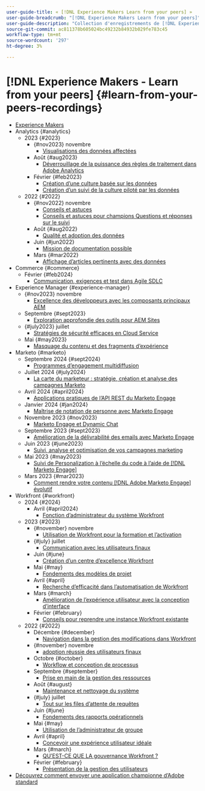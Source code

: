 ```yaml
---
user-guide-title: « [!DNL Experience Makers Learn from your peers] »
user-guide-breadcrumb: "[!DNL Experience Makers Learn from your peers]"
user-guide-description: "Collection d'enregistrements de [!DNL Experience Makers Learn from your peers]"
source-git-commit: ac811378b605024bc49232b84932b029fe783c45
workflow-type: tm+mt
source-wordcount: '297'
ht-degree: 3%

---
```



# [!DNL Experience Makers - Learn from your peers] {#learn-from-your-peers-recordings}

+ [Experience Makers](overview.md)
+ Analytics {#analytics}
   + 2023 {#2023}
      + {#nov2023} novembre
         + [Visualisations des données affectées](analytics/nov2023/impactful-data-visualizations.md)
      + Août {#aug2023}
         + [Déverrouillage de la puissance des règles de traitement dans Adobe Analytics](analytics/aug2023/processing-rules.md)
      + Février {#feb2023}
         + [Création d’une culture basée sur les données](analytics/feb2023/data-driven-culture.md)
         + [Création d’un suivi de la culture piloté par les données](analytics/feb2023/data-driven-culture-q-and-a.md)
   + 2022 {#2022}
      + {#nov2022} novembre
         + [Conseils et astuces](analytics/nov2022/tips-and-tricks.md)
         + [Conseils et astuces pour champions Questions et réponses sur le suivi](analytics/nov2022/tips-and-tricks-q-and-a.md)
      + Août {#aug2022}
         + [Qualité et adoption des données](analytics/aug2022/data-quality.md)
      + Juin {#jun2022}
         + [Mission de documentation possible](analytics/june2022/mission-possible.md)
      + Mars {#mar2022}
         + [Affichage d’articles pertinents avec des données](analytics/mar2022/stories-with-data.md)
+ Commerce {#commerce}
   + Février {#feb2024}
      + [Communication, exigences et test dans Agile SDLC](commerce/2024/agile-sdlc.md)
+ Experience Manager {#experience-manager}
   + {#nov2023} novembre
      + [Excellence des développeurs avec les composants principaux AEM](experience-manager/nov2023/core-components.md)
   + Septembre {#sept2023}
      + [Exploration approfondie des outils pour AEM Sites](experience-manager/sept2023/aem-sites-tools.md)
   + {#july2023} juillet
      + [Stratégies de sécurité efficaces en Cloud Service](experience-manager/july2023/effective-security-strategies-in-cloud-service.md)
   + Mai {#may2023}
      + [Masquage du contenu et des fragments d’expérience](experience-manager/may2023/mastering-content-and-experience-fragments.md)
+ Marketo {#marketo}
   + Septembre 2024 {#sept2024}
      + [Programmes d’engagement multidiffusion](marketo/sept2024/multi-stream-engagement-programs.md)
   + Juillet 2024 {#july2024}
      + [La carte du marketeur : stratégie, création et analyse des campagnes Marketo](marketo/july2024/marketers-map-marketo-campaigns.md)
   + Avril 2024 {#april2024}
      + [Applications pratiques de l’API REST du Marketo Engage](marketo/april2024/practical-applications-of-marketo-engage-rest-api.md)
   + Janvier 2024 {#jan2024}
      + [Maîtrise de notation de personne avec Marketo Engage](marketo/jan2024/person-scoring-mastery.md)
   + Novembre 2023 {#nov2023}
      + [Marketo Engage et Dynamic Chat](marketo/nov2023/dynamic-chat.md)
   + Septembre 2023 {#sept2023}
      + [Amélioration de la délivrabilité des emails avec Marketo Engage](marketo/sept2023/email-deliverability.md)
   + Juin 2023 {#june2023}
      + [Suivi, analyse et optimisation de vos campagnes marketing](marketo/june2023/marketing-campaigns.md)
   + Mai 2023 {#may2023}
      + [Suivi de Personalization à l’échelle du code à l’aide de [!DNL Marketo Engage]](marketo/may2023/personalization-at-scale.md)
   + Mars 2023 {#mar2023}
      + [Comment rendre votre contenu  [!DNL Adobe Marketo Engage] évolutif](marketo/mar2023/templates-tokens-teamwork.md)
+ Workfront {#workfront}
   + 2024 {#2024}
      + Avril {#april2024}
         + [Fonction d’administrateur du système Workfront](workfront/2024/04/staffing-your-workfront-system-admin-practice.md)
   + 2023 {#2023}
      + {#november} novembre
         + [Utilisation de Workfront pour la formation et l’activation](workfront/2023/11/using-workfront-for-training-and-enablement.md)
      + {#july} juillet
         + [Communication avec les utilisateurs finaux](workfront/2023/07/communicating-with-end-users.md)
      + Juin {#june}
         + [Création d’un centre d’excellence Workfront](workfront/2023/06/establishing-a-workfront-center-of-excellence.md)
      + Mai {#may}
         + [Fondements des modèles de projet](workfront/2023/05/foundations-of-project-templates.md)
      + Avril {#april}
         + [Recherche d’efficacité dans l’automatisation de Workfront](workfront/2023/04/finding-efficiencies-in-workfront-automation.md)
      + Mars {#march}
         + [Amélioration de l’expérience utilisateur avec la conception d’interface](workfront/2023/03/improving-user-experience-with-interface-design.md)
      + Février {#february}
         + [Conseils pour reprendre une instance Workfront existante](workfront/2023/02/tips-for-taking-over-an-existing-workfront-instance.md)
   + 2022 {#2022}
      + Décembre {#december}
         + [Navigation dans la gestion des modifications dans Workfront](workfront/2022/12/navigating-change-management.md)
      + {#november} novembre
         + [adoption réussie des utilisateurs finaux](workfront/2022/11/successful-end-user-adoption.md)
      + Octobre {#october}
         + [Workflow et conception de processus](workfront/2022/10/workflow-and-process-design.md)
      + Septembre {#september}
         + [Prise en main de la gestion des ressources](workfront/2022/09/getting-started-with-resource-management.md)
      + Août {#august}
         + [Maintenance et nettoyage du système](workfront/2022/08/system-maintenance-and-cleanup.md)
      + {#july} juillet
         + [Tout sur les files d’attente de requêtes](workfront/2022/07/all-about-request-queues.md)
      + Juin {#june}
         + [Fondements des rapports opérationnels](workfront/2022/06/foundations-of-operational-reporting.md)
      + Mai {#may}
         + [Utilisation de l’administrateur de groupe](workfront/2022/05/leveraging-the-group-admin.md)
      + Avril {#april}
         + [Concevoir une expérience utilisateur idéale](workfront/2022/04/designing-an-ideal-user-experience.md)
      + Mars {#march}
         + [QU’EST-CE QUE LA gouvernance Workfront ?](workfront/2022/03/what-is-workfront-governance.md)
      + Février {#february}
         + [Présentation de la gestion des utilisateurs](workfront/2022/02/understanding-user-management.md)
+ [Découvrez comment envoyer une application championne d’Adobe standard](./adobe-champion-application.md)
